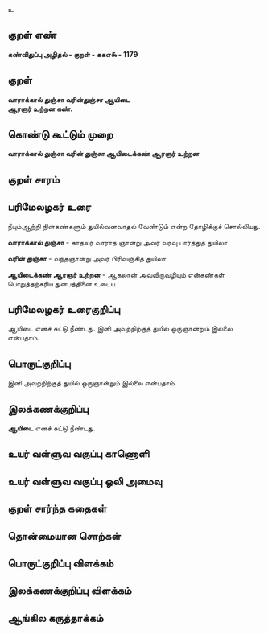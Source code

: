 உ

## குறள் எண் 

**கண்விதுப்பு அழிதல் - குறள் - ககஎ௯ - 1179**

## குறள் 

**வாராக்கால் துஞ்சா வரின்துஞ்சா ஆயிடை  
ஆரஞர் உற்றன கண்.**

## கொண்டு கூட்டும் முறை

**வாராக்கால் துஞ்சா வரின் துஞ்சா ஆயிடைக்கண் ஆரஞர் உற்றன**

## குறள் சாரம் 


## பரிமேலழகர் உரை

நீயும்ஆற்றி நின்கண்களும் துயில்வனவாதல் வேண்டும் என்ற தோழிக்குச் சொல்லியது. 

**வாராக்கால் துஞ்சா** - காதலர் வாராத ஞான்று அவர் வரவு பார்த்துத் துயிலா 

**வரின் துஞ்சா** - வந்தஞான்று அவர் பிரிவஞ்சித் துயிலா 

**ஆயிடைக்கண் ஆரஞர் உற்றன** - ஆகலான் அவ்விருவழியும் என்கண்கள் பொறுத்தற்கரிய துன்பத்தினை உடைய

## பரிமேலழகர் உரைகுறிப்பு   

ஆயிடை எனச் சுட்டு நீண்டது. இனி அவற்றிற்குத் துயில் ஒருஞான்றும் இல்லை என்பதாம்.

## பொருட்குறிப்பு 

இனி அவற்றிற்குத் துயில் ஒருஞான்றும் இல்லை என்பதாம்.

## இலக்கணக்குறிப்பு  

**ஆயிடை** எனச் சுட்டு நீண்டது.

## உயர் வள்ளுவ வகுப்பு காணொளி


## உயர் வள்ளுவ வகுப்பு ஒலி அமைவு 

 
## குறள் சார்ந்த கதைகள் 


## தொன்மையான சொற்கள்


## பொருட்குறிப்பு விளக்கம்


## இலக்கணக்குறிப்பு விளக்கம்


## ஆங்கில கருத்தாக்கம் 


